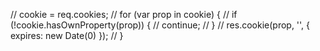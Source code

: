 
// cookie = req.cookies;
            // for (var prop in cookie) {
            //     if (!cookie.hasOwnProperty(prop)) {
            //         continue;
            //     }
            //     res.cookie(prop, '', { expires: new Date(0) });
            // }